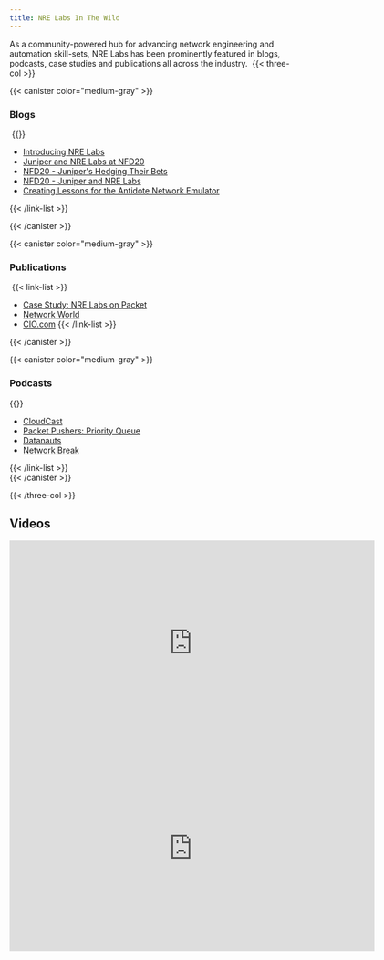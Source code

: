 ```yaml
---
title: NRE Labs In The Wild
---
```

As a community-powered hub for advancing network engineering and automation skill-sets, NRE Labs has been prominently featured in blogs, podcasts, case studies and publications all across the industry.
﻿
{{< three-col >}} 

{{< canister color="medium-gray" >}}

### Blogs
﻿
{{<link-list>}}

* [Introducing NRE Labs](https://forums.juniper.net/t5/Enterprise-Cloud-and/Introducing-NRE-Labs/ba-p/381850)
* [Juniper and NRE Labs at NFD20](https://www.bytesofcloud.net/2019/03/juniper-nrelabs-nfd20/)
* [NFD20 - Juniper's Hedging Their Bets](https://wirelessnick.com/2019/02/20/network-field-day-20-recap-junipers-hedging-their-bets/)
* [NFD20 - Juniper and NRE Labs](https://gingmar.wordpress.com/2019/02/16/juniper-nre-lab/)
* [Creating Lessons for the Antidote Network Emulator](http://www.brianlinkletter.com/create-lab-lessons-for-the-nre-labs-antidote-network-emulator/)

{{< /link-list >}}  

{{< /canister >}}  

{{< canister color="medium-gray" >}}﻿

### Publications
﻿
{{< link-list >}}

* [Case Study: NRE Labs on Packet](https://www.packet.com/about/customers/nre-labs/)
* [Network World](https://www.networkworld.com/article/3312822/juniper-advances-network-automation-community-skillsets.html)
* [CIO.com](https://www.cio.com/article/3448116/network-automation-leads-to-improved-organizational-and-team-performance.html)
{{< /link-list >}}  

{{< /canister >}}  

{{< canister color="medium-gray" >}}

### Podcasts

{{<link-list>}}

* [CloudCast](https://www.thecloudcast.net/2019/04/network-reliability-engineering-nre-nre.html)
* [Packet Pushers: Priority Queue](https://packetpushers.net/podcast/pq-158-introducing-nre-labs-for-network-automation-training/)
* [Datanauts](https://packetpushers.net/podcast/datanauts-170-nre-labs-a-first-step-for-network-automation-training/)
* [Network Break](https://packetpushers.net/podcast/network-break-206-bloomberg-doubles-down-on-hardware-hacks-juniper-goes-multicloud/)

{{< /link-list >}}  
﻿
{{< /canister >}}  

{{< /three-col >}}

## Videos

<iframe src="https://player.vimeo.com/video/329076987" width="640" height="360" frameborder="0" allow="autoplay; fullscreen" allowfullscreen></iframe>

<iframe src="https://player.vimeo.com/video/317165009" width="640" height="360" frameborder="0" allow="autoplay; fullscreen" allowfullscreen></iframe>

